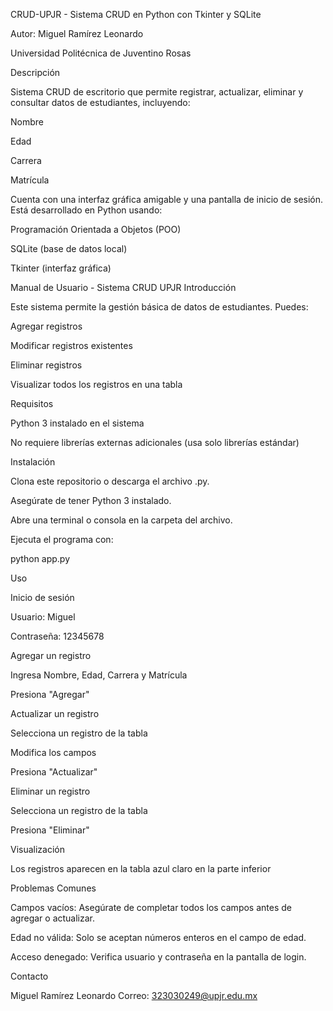  CRUD-UPJR - Sistema CRUD en Python con Tkinter y SQLite

Autor: Miguel Ramírez Leonardo

Universidad Politécnica de Juventino Rosas

Descripción

Sistema CRUD de escritorio que permite registrar, actualizar, eliminar y consultar datos de estudiantes, incluyendo:

Nombre

Edad

Carrera

Matrícula

Cuenta con una interfaz gráfica amigable y una pantalla de inicio de sesión.
Está desarrollado en Python usando:

Programación Orientada a Objetos (POO)

SQLite (base de datos local)

Tkinter (interfaz gráfica)

 Manual de Usuario - Sistema CRUD UPJR
 Introducción

Este sistema permite la gestión básica de datos de estudiantes. Puedes:

Agregar registros

Modificar registros existentes

Eliminar registros

Visualizar todos los registros en una tabla

Requisitos

Python 3 instalado en el sistema

No requiere librerías externas adicionales (usa solo librerías estándar)

Instalación

Clona este repositorio o descarga el archivo .py.

Asegúrate de tener Python 3 instalado.

Abre una terminal o consola en la carpeta del archivo.

Ejecuta el programa con:

python app.py

Uso

Inicio de sesión

Usuario: Miguel

Contraseña: 12345678

Agregar un registro

Ingresa Nombre, Edad, Carrera y Matrícula

Presiona "Agregar"

Actualizar un registro

Selecciona un registro de la tabla

Modifica los campos

Presiona "Actualizar"

Eliminar un registro

Selecciona un registro de la tabla

Presiona "Eliminar"

Visualización

Los registros aparecen en la tabla azul claro en la parte inferior

Problemas Comunes

Campos vacíos: Asegúrate de completar todos los campos antes de agregar o actualizar.

Edad no válida: Solo se aceptan números enteros en el campo de edad.

Acceso denegado: Verifica usuario y contraseña en la pantalla de login.

Contacto

Miguel Ramírez Leonardo
Correo: 323030249@upjr.edu.mx
